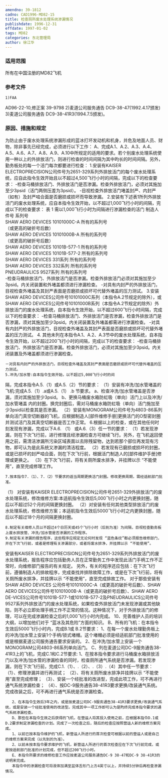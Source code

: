 ```yaml
---
amendno: 39-1812
cadno: CAD1996-MD82-15
title: 检查厕所废水处理系统渗漏情况
publishdate: 1996-12-31
effdate: 1997-01-02
tags: MD82
categories: 东北管理局
author: 徐江华
---
```


### 适用范围 
所有在中国注册的MD82飞机

### 参考文件
    1)FAA 
AD96-22-10,修正案 39-9798 
    2)麦道公司服务通告 DC9-38-47(1992.4.17颁发) 
    3)麦道公司服务通告 DC9-38-41R3(1994.7.5颁发)。


### 原因、措施和规定 
为防止由于废水处理系统渗漏形成的蓝冰打坏发动机和机身，并危及地面人员、财物，除非事先已经完成，必须进行以下工作： 
A、完成A.1、A.2、A.3、A.4、A.5、A.6、A.7、A.8、A.9、A.10中所规定的适用的要求。若个别废水处理系统使用一种以上的外排放活门，则进行检查的时间间隔为其中昀长的时间间隔。另外，勤务板处的每一个活门每次都要进行检查： 
1.安装有KAISER ELECTROPRECISION公司件号为2651-329系列外排放活门的每个废水处理系统，应自此指令生效开始且以不超过4,500飞行小时的间隔，完成以下的检查要求：
    -检查马桶排放活门、外排放活门是否渗漏。检查外排放活门，必须对其施加至少3psid（活门两侧压差为3psid）。 
    -目视检查外排放活门堵盖封严、内封严（如有）及封严啮合面是否磨损或损坏而导致渗漏。 
    2.安装有下述表1所列外排放活门的废水处理系统，应自本指令生效开始，以不超过1,000飞行小时的间隔，完成以下的检查要求： 
表 1         需以1,000飞行小时为间隔进行渗漏检查的活门 
制造人  件号  系列号  
SHAW AERO DEVICES     10101000C-A   所有的系列号  
            （或更高的破折号后数）  
SHAW AERO DEVICES     10101000B-A   所有的系列号  
            （或更高的破折号后数）  
SHAW AERO DEVICES      10101B-577-1             所有的系列号  
SHAW AERO DEVICES      10101B-577-2             所有的系列号  
SHAW AERO DEVICES     331系列   所有的系列号  
SHAW AERO DEVICES     332系列   所有的系列号  
PNEUDRAULICS           9527系列   所有的系列号  
    -检查马桶排放活门、外排放活门是否渗漏。检查外排放活门必须对其施加至少3psid。内关闭装置和外堵盖都须进行渗漏检查。     -对具有内封严的外排放活门，目视检查外堵盖及其封严表面是否磨损或损坏可代替外堵盖的压力测试。
3.安装SHAW 
AERO DEVICES公司件号10101000C系列（本指令A.2节规定的除外），或SHAW AERO DEVICES公司件号10101000B系列（本指令A.2节规定的除外）外排放活门的废水处理系统，自本指令生效开始，以不超过600飞行小时间隔，完成以下的检查要求： 
    -检查马桶排放活门、外排放活门是否渗漏，检查外排放活门是否渗漏，须对其施加至少3psid。内关闭装置及外堵盖都需进行渗漏检查。    -对具有内封严的外排放活门，目视检查外堵盖及其封严表面是否磨损或损坏可代替外堵盖的压力测试。
4.
其他未列在本指令A.1、A.2、A.3节中的废水处理系统，自本指令生效开始，以不超过200飞行小时的间隔，完成以下的检查要求：     -检查马桶排放活门、外排放活门是否渗漏。检查外排放活门，必须对其施加至少3psid。内关闭装置及外堵盖都须进行渗漏检查。 

    －对具有内封严的外排放活门，目视检查外堵盖及其封严表面是否磨损或损坏可代替外堵盖的压力测试。 
    5.冲洗/加水管:自本指令生效开始，以不超过5,000飞行小时的间
隔，完成本指令A.5.（1）或A.5.（2）节的要求： 
（1）安装有冲洗/加水管堵盖的飞机:完成A.5.（1）.a或A.5.（1） .b
节要求。      a、检查冲洗/加水管堵盖是否渗漏，须对其施加至少3psid。      b、更换马桶废水箱防虹吸（单向）活门上以及冲洗/加水管堵盖
内的封圈。换完封圈后，需对马桶废水箱防虹吸（单向）活门施加至少3psid以检查其是否渗漏。 
     （2）安装有MONOGRAM公司件号为4803-86系列单向活门真空切断器的飞机，应根据制造人[部件维修手册]更换活门的O型密封圈并测试活门及其真空切断器是否工作正常。 
6.根据以上的检查，或在其他任何时刻发现有渗漏，完成以下A.6.
（1）
或A.6.（3）任一节的要求： 
    （1）若发现渗漏，则在下次飞行前，进行修理且经渗漏检查方可继续飞行。另外，在飞机返回使用之前，需清洁渗漏所污染区域表面以去除残留物，达到若那个部位再发现有污物，即可认为是此系统又渗漏的清洁程度。 
    （2）若发现有已磨损或损坏的封圈，或是已损坏的封严啮合面，则在下次飞行前，根据活门制造人的[部件维护手册]修理或更换之。 
    （3）在下次飞行前，将有关厕所废水排净，并挂牌以示 “不能使用”，直至完成修理工作。 

    7.按本指令7.（1）、7.（2）节要求的适当周期更换活门封圈。修改更换周期，需经适航部门批准。 
（1）
对安装有KAISER ELECTROPRECISION公司件号2651-329外排放活门的废水处理系统，修改维修方案:本适航指令生效后5,000飞行小时之内更换封圈，随后以不超过52个月的间隔更换封圈。 
    （2）对安装有任何其他类型排放活门的废水处理系统，修改维修方案；本适航指令生效后5000飞行小时之内更换封圈，随后以不超过18个月的间隔更换封圈。 

    8.制定有关维修人员以不超过4个日历天或45个飞行小时（后到为准）为间隔，目视检查勤务板上废水排放管、冲洗/加水管是否渗漏的工作程序。 
    9.制定有关渗漏的报告程序，这些程序应规定无论何时发现 “蓝色条纹”都必须报告维修部门，并在下次飞行前，或者是修理有关渗漏部分，或者将废水排净，并挂牌以示 “不能使用”。 

安装有KAISER ELECTROPRECISION公司件号为2651-329系列外排放活门的废水处理系统，报告程序应包括勤务人员在正常勤务工作中发现此活门手柄工作不正常时，向维修部门报告的有关规定。 
      另外，有关的程序还应包括：在下次飞行前，遵循制造人的排故程序，完成查找并排除故障工作，或是在下次飞行前，将有关厕所废水排净，并挂牌以示 “不能使用”，直至完成排故工作。
对于那些安装有SHAW AERO DEVICES 公司件号10101000C-A（或更高的破折号后数）、SHAW AERO DEVICES公司件号10101000B-A（或更高的破折号后数）、SHAW AERO DE-VICES公司件号10101B-577-1或10101B-577-2及PNEUDRAULICS公司件号9527系列外排放活门的废水处理系统，如果检查外排放活门未发现渗漏或其他缺陷，则不必立即处理手柄工作不正常的情况。这种情况下，对于外排放活门的修理，可以在完成渗漏检查之后的1,000飞行小时内完成。 
  10、完善维护人员的培训大纲，以增加他们对于 “蓝冰及其危险”方面的知识。 
      B、所有的飞机：在本指令生效后5000飞行小时内，完成B.1或
B.2节要求： 
      1、在每一个废水处理勤务板上的冲洗/加水管上安装1个手柄/锁式堵帽。这个堵帽必须是经适航部门批准使用的或是根据麦道公司服务通告要求安装的。 
      2、在冲洗/加水管上安装一个MONOGRAM公司4803-86系列单向活门。 
  C、列在麦道公司DC-9服务通告38-41R3上的飞机，完成C.1和C.2节要求: 
      1、在按本指令要求进行马桶废水箱排放活门以及冲洗/加水管的渗漏检查的同时，检查厕所通气系统是否渗漏。若发现渗漏，则在下次飞行前，完成C.1.（1）、.（2）、.（3）.（4）其中任一节要求：
      （1）、修理渗漏并进行再测试；
      （2）、将有关厕所废水排净并挂牌以示 “不能使用”直至完成修理； 
      （3）、安装一个经批准的改进型，完成此项工作，可不再进行通气系统渗漏检查；
      （4）、按DC-9服务通告38-41R3要求更换/改装通气系统。完成改装之后，可不再进行通气系统是否渗漏检查。 

       2、在本指令生效后3年之内，或是按麦道公司DC-9服务通告38-41R3要求更换/改装通气系统，或是安装一个经批准使用的改进型。完成其中一项工作即可认为是昀终完成本指令要求的通气系统渗漏检查。 
       D、那些在本指令生效之后获得的飞机，在营运人将其投入使用之前，应根据本指令D.1或D.2要求制定渗漏检查的计划。完成了一次检查之后，随后的检查应按照营运人新的维修方案完成。 
       1、以前已按本指令维护的飞机，新营运人所进行的首次检查可根据以前的营运人或是自己的维修方案来完成（以先到的为准）。 
       2、以前未按本指令要求维护的飞机，新营运人所进行的首次检查应在下次飞行前完成，或是按适航部门批准的计划完成，但不超过200飞行小时。 
       E、本指令所要求的维修检查工作应按麦道公司服务通告DC-9 38-47和DC-9 38-41R3的说明来完成。 
       本指令中的渗漏检查可将液体加满至盆体舌形门上方4英寸以上，并持续5分钟后再检查渗漏情况。
